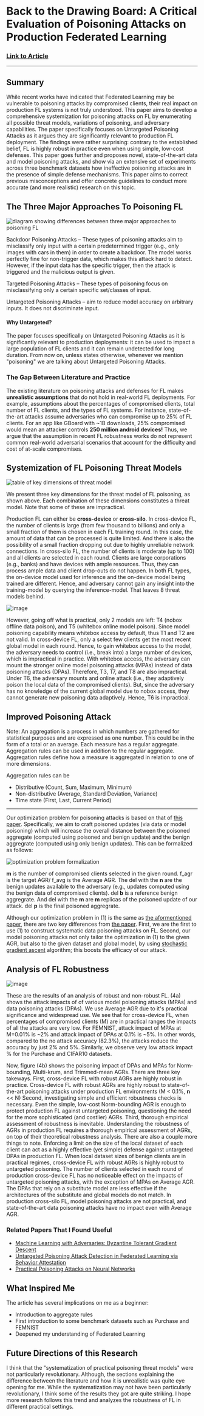 # Back to the Drawing Board: A Critical Evaluation of Poisoning Attacks on Production Federated Learning
### [Link to Article](https://github.com/wangfra27/HIL-Computer-Simulation-of-Intelligent-Cybersecurity/blob/main/Summer%20Research%202022/Conference%20Papers/IEEE%202022/Back%20to%20the%20Drawing%20Board%20A%20Critical%20Evaluation%20of%20Poisoning%20Attacks%20on%20Federated%20Learning%20.pdf)
---
## Summary
While recent works have indicated that Federated Learning may be vulnerable to poisoning attacks by compromised clients, their real impact on production FL systems is not truly understood. This paper aims to develop a comprehensive systemization for poisoning attacks on FL by enumerating all possible threat models, variations of poisoning, and adversary capabilities. The paper specifically focuses on Untargeted Poisoning Attacks as it argues they are significantly relevant to production FL deployment. The findings were rather surprising: contrary to the established belief, FL is highly robust in practice even when using simple, low-cost defenses. This paper goes further and proposes novel, state-of-the-art data and model poisoning attacks, and show via an extensive set of experiments across three benchmark datasets how ineffective poisoning attacks are in the presence of simple defense mechanisms. This paper aims to correct previous misconceptions and offer concrete guidelines to conduct more accurate (and more realistic) research on this topic. 

## The Three Major Approaches To Poisoning FL
![diagram showing differences between three major approaches to poisoning FL](https://user-images.githubusercontent.com/52840861/175426193-d307b31d-371e-41de-9f43-978b0db01551.png)

Backdoor Poisoning Attacks – These types of poisoning attacks aim to misclassify only input with a certain predetermined trigger (e.g., only images with cars in them) in order to create a backdoor. The model works perfectly fine for non-trigger data, which makes this attack hard to detect. However, if the input data has the specific trigger, then the attack is triggered and the malicious output is given.

Targeted Poisoning Attacks – These types of poisoning focus on misclassifying only a certain specific set/classes of input.

Untargeted Poisoning Attacks – aim to reduce model accuracy on arbitrary inputs. It does not discriminate input.  

#### Why Untargeted?
The paper focuses specifically on Untargeted Poisoning Attacks as it is significantly relevant to production deployments: it can be used to impact a large population of FL clients and it can remain undetected for long duration. From now on, unless states otherwise, whenever we mention "poisoning" we are talking about Untargeted Poisoning Attacks.

### The Gap Between Literature and Practice
The existing literature on poisoning attacks and defenses for FL makes __unrealistic assumptions__  that do not hold in real-world FL deployments. For example, assumptions about the percentages of compromised clients, total number of FL clients, and the types of FL systems. For instance, state-of-the-art attacks assume adversaries who can compromise up to 25% of FL clients. For an app like GBoard with ~1B downloads, 25% compromised would mean an attacker controls __250 million android devices!__ Thus, we argue that the assumption in recent FL robustness works do not represent common real-world adversarial scenarios that account for the difficulty and cost of at-scale compromises.

## Systemization of FL Poisoning Threat Models

![table of key dimensions of threat model](https://user-images.githubusercontent.com/52840861/175435451-4b8e923d-af0a-49a5-8bfc-e6c543c1798f.png)

We present three key dimensions for the threat model of FL poisoning, as shown above. Each combination of these dimensions constitutes a threat model. Note that some of these are impractical. 

Production FL can either be **cross-device** or **cross-silo**. In cross-device FL, the number of clients is large (from few thousand to billions) and only a small fraction of them is chosen in each FL training round. In this case, the amount of data that can be processed is quite limited. And there is also the possibility of a small fraction dropping out due to highly unreliable network connections. In cross-silo FL, the number of clients is moderate (up to 100) and all clients are selected in each round. Clients are large corporations (e.g., banks) and have devices with ample resources. Thus, they can process ample data and client drop-outs do not happen. In both FL types, the on-device model used for inference and the on-device model being trained are different. Hence, and adversary cannot gain any insight into the training-model by querying the inference-model. That leaves 8 threat models behind. 

![image](https://user-images.githubusercontent.com/52840861/175441335-a0efbc41-31f3-4bc0-a331-c12a04d514ad.png)

However, going off what is practical, only 2 models are left: T4 (nobox offline data poison), and T5 (whitebox online model poison). Since model poisoning capability means whitebox access by default, thus T1 and T2 are not valid. In cross-device FL, only a select few clients get the most recent global model in each round. Hence, to gain whitebox access to the model, the adversary needs to control (i.e., break into) a large number of devices, which is impractical in practice. With whitebox access, the adversary can mount the stronger online model poisoning attacks (MPAs) instead of data poisoning attacks (DPAs). Therefore, T3, T7, and T8 are also impractical. Under T6, the adversary mounts and online attack (i.e., they adaptively poison the local data of the compromised clients). But, since the adversary has no knowledge of the current global model due to nobox access, they cannot generate new poisoning data adaptively. Hence, T6 is impractical.

## Improved Poisoning Attack

Note:
An aggregation is a process in which numbers are gathered for statistical purposes and are expressed as one number. This could be in the form of a total or an average. Each measure has a regular aggregate. Aggregation rules can be used in addition to the regular aggregate. Aggregation rules define how a measure is aggregated in relation to one of more dimensions.

Aggregation rules can be
* Distributive (Count, Sum, Maximum, Minimum)
* Non-distributive (Average, Standard Deviation, Variance)
* Time state (First, Last, Current Period)
___

Our optimization problem for poisoning attacks is based on that of [this paper](https://people.cs.umass.edu/~amir/papers/NDSS21-model-poisoning.pdf). Specifically, we aim to craft poisoned updates (via data or model poisoning) which will increase the overall distance between the poisoned aggregate (computed using poisoned and benign update) and the benign aggregrate (computed using only benign updates). This can be formalized as follows:

![optimization problem formalization](https://user-images.githubusercontent.com/52840861/175459090-203d1a7d-39b1-4ae8-a524-b89faf1178e5.png)

**m** is the number of compromised clients selected in the given round. f_agr is the target AGR/ f_avg is the Average AGR. The del with the **n** are the benign updates available to the adversary (e.g., updates computed using the benign data of compromised clients). del **b** is a reference benign aggregrate. And del with the **m** are **m** replicas of the poisoned update of our attack. del **p** is the final poisoned aggregrate.

Although our optimization problem in (1) is the same as [the aformentioned paper](https://people.cs.umass.edu/~amir/papers/NDSS21-model-poisoning.pdf), there are two key differences from [the paper](https://people.cs.umass.edu/~amir/papers/NDSS21-model-poisoning.pdf). First, we are the first to use (1) to construct systematic data poisoning attacks on FL. Second, our model poisoning attacks not only tailor the optimization in (1) to the given AGR, but also to the given dataset and global model, by using [stochastic gradient ascent](https://pastebin.com/DPYaFADk) algorithm; this boosts the efficacy of our attack.  

## Analysis of FL Robustness

![image](https://user-images.githubusercontent.com/52840861/175460960-1ffeafd5-9842-481b-a211-96c9702f73a8.png)

These are the results of an analysis of robust and non-robust FL. (4a) shows the attack impacts of of various model poisoning attacks (MPAs) and data poisoning attacks (DPAs). We use Average AGR due to it's practical significance and widespread use. We see that for cross-device FL, when percentages of compromised clients (M) are in practical ranges the impacts of all the attacks are very low. For FEMNIST, attack impact of MPAs at M=0.01% is ~2% and attack impact of DPAs at 0.1% is ~5%. In other words, compared to the no attack accuracy (82.3%), the attacks reduce the accuracy by just 2% and 5%. Similarly, we observe very low attack impact % for the Purchase and CIFAR10 datasets. 

Now, figure (4b) shows the poisoning impact of DPAs and MPAs for Norm-bounding, Multi-krum, and Trimmed-mean AGRs. There are three key takeways. First, cross-device FL with robust AGRs are highly robust in practice. Cross-device FL with robust AGRs are highly robust to state-of-the-art poisoning attacks under production FL environments (M < 0.1%, **n** << N) Second, investigating simple and efficient robustness checks is necessary. Even the simple, low-cost Norm-bounding AGR is enough to protect production FL against untargeted poisoning, questioning the need for the more sophisticated (and costlier) AGRs. Third, thorough empirical assessment of robustness is inevitable. Understanding the robustness of AGRs in production FL requires a thorough empirical assessment of AGRs, on top of their theoretical robustness analysis. There are also a couple more things to note. Enforcing a limit on the size of the local dataset of each client can act as a highly effective (yet simple) defense against untargeted DPAs in production FL. When local dataset sizes of benign clients are in practical regimes, cross-device FL with robust AGRs is highly robust to untargeted poisoning. The number of clients selected in each round of production cross-device FL has no noticeable effect on the impacts of untargeted poisoning attacks, with the exception of MPAs on Average AGR. The DPAs that rely on a substitute model are less effective if the architectures of the substitute and global models do not match. In production cross-silo FL, model poisoning attacks are not practical, and state-of-the-art data poisoning attacks have no impact even with Average AGR.

### Related Papers That I Found Useful
* [Machine Learning with Adversaries: Byzantine Tolerant Gradient Descent](https://proceedings.neurips.cc/paper/2017/file/f4b9ec30ad9f68f89b29639786cb62ef-Paper.pdf)
* [Untargeted Poisoning Attack Detection in Federated Learning via Behavior Attestation](https://arxiv.org/pdf/2101.10904.pdf)
* [Practical Poisoning Attacks on Neural Networks](https://www.ecva.net/papers/eccv_2020/papers_ECCV/papers/123720137.pdf)

## What Inspired Me

The article has several implications on me as a beginner:
* Introduction to aggregate rules
* First introduction to some benchmark datasets such as Purchase and FEMNIST
* Deepened my understanding of Federated Learning

## Future Directions of this Research

I think that the "systematization of practical poisoning threat models" were not particularly revolutionary. Although, the sections explaining the difference between the literature and how it is unrealistic was quite eye opening for me. While the systematization may not have been particularly revolutionary, I think some of the results they got are quite striking. I hope more research follows this trend and analyzes the robustness of FL in different practical settings.
